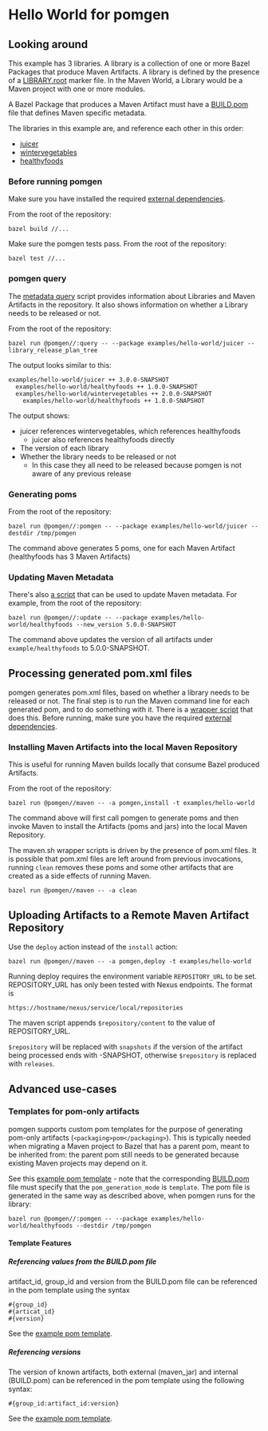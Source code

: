 # Hello World for pomgen 

## Looking around

This example has 3 libraries. A library is a collection of one or more Bazel Packages that produce Maven Artifacts. A library is defined by the presence of a [LIBRARY.root](healthyfoods/MVN-INF/LIBRARY.root) marker file. In the Maven World, a Library would be a Maven project with one or more modules.

A Bazel Package that produces a Maven Artifact must have a [BUILD.pom](healthyfoods/fruit-api/MVN-INF/BUILD.pom) file that defines Maven specific metadata.

The libraries in this example are, and reference each other in this order:
- [juicer](juicer)
- [wintervegetables](wintervegetables)
- [healthyfoods](healthyfoods)

### Before running pomgen

Make sure you have installed the required [external dependencies](../../README.md#external-dependencies).

From the root of the repository:

```
bazel build //...
```

Make sure the pomgen tests pass.  From the root of the repository:

```
bazel test //...
```

### pomgen query

The [metadata query](../../query.py) script provides information about Libraries and Maven Artifacts in the repository.  It also shows information on whether a Library needs to be released or not.

From the root of the repository:

```
bazel run @pomgen//:query -- --package examples/hello-world/juicer --library_release_plan_tree
```

The output looks similar to this:
```
examples/hello-world/juicer ++ 3.0.0-SNAPSHOT
  examples/hello-world/healthyfoods ++ 1.0.0-SNAPSHOT
  examples/hello-world/wintervegetables ++ 2.0.0-SNAPSHOT
    examples/hello-world/healthyfoods ++ 1.0.0-SNAPSHOT
```

The output shows:
- juicer references wintervegetables, which references healthyfoods
  - juicer also references healthyfoods directly
- The version of each library
- Whether the library needs to be released or not
  - In this case they all need to be released because pomgen is not aware of any previous release

### Generating poms

From the root of the repository:

```
bazel run @pomgen//:pomgen -- --package examples/hello-world/juicer --destdir /tmp/pomgen
```

The command above generates 5 poms, one for each Maven Artifact (healthyfoods has 3 Maven Artifacts)

### Updating Maven Metadata

There's also [a script](../../update.py) that can be used to update Maven metadata. For example, from the root of the repository:

```
bazel run @pomgen//:update -- --package examples/hello-world/healthyfoods --new_version 5.0.0-SNAPSHOT

```

The command above updates the version of all artifacts under `example/healthyfoods` to 5.0.0-SNAPSHOT.

## Processing generated pom.xml files

pomgen generates pom.xml files, based on whether a library needs to be released or not. The final step is to run the Maven command line for each generated pom, and to do something with it. There is a [wrapper script](../../maven/maven.sh) that does this. Before running, make sure you have the required [external dependencies](../../maven/README.md#external-dependencies).

### Installing Maven Artifacts into the local Maven Repository

This is useful for running Maven builds locally that consume Bazel produced Artifacts.

From the root of the repository:

```
bazel run @pomgen//maven -- -a pomgen,install -t examples/hello-world
```

The command above will first call pomgen to generate poms and then invoke Maven to install the Artifacts (poms and jars) into the local Maven Repository.

The maven.sh wrapper scripts is driven by the presence of pom.xml files. It is possible that pom.xml files are left around from previous invocations, running `clean` removes these poms and some other artifacts that are created as a side effects of running Maven.

```
bazel run @pomgen//maven -- -a clean
```


## Uploading Artifacts to a Remote Maven Artifact Repository

Use the `deploy` action instead of the `install` action:

```
bazel run @pomgen//maven -- -a pomgen,deploy -t examples/hello-world
```

Running deploy requires the environment variable `REPOSITORY_URL` to be set. REPOSITORY_URL has only been tested with Nexus endpoints. The format is

```
https://hostname/nexus/service/local/repositories
```

The maven script appends `$repository/content` to the value of REPOSITORY_URL.

`$repository` will be replaced with `snapshots` if the version of the artifact being processed ends with -SNAPSHOT, otherwise `$repository` is replaced with `releases`.

## Advanced use-cases

### Templates for pom-only artifacts

pomgen supports custom pom templates for the purpose of generating pom-only artifacts (`<packaging>pom</packaging>`). This is typically needed when migrating a Maven project to Bazel that has a parent pom, meant to be inherited from: the parent pom still needs to be generated because existing Maven projects may depend on it. 

See this [example pom template](healthyfoods/parentpom/MVN-INF/pom.template) - note that the corresponding [BUILD.pom](healthyfoods/parentpom/MVN-INF/BUILD.pom) file must specify that the `pom_generation_mode` is `template`. The pom file is generated in the same way as described above, when pomgen runs for the library:

```
bazel run @pomgen//:pomgen -- --package examples/hello-world/healthyfoods --destdir /tmp/pomgen
```

#### Template Features

##### Referencing values from the BUILD.pom file

artifact_id, group_id and version from the BUILD.pom file can be referenced in the pom template using the syntax 

```
#{group_id}
#{articat_id}
#{version}
```

See the [example pom template](healthyfoods/parentpom/MVN-INF/pom.template).

##### Referencing versions

The version of known artifacts, both external (maven_jar) and internal (BUILD.pom) can be referenced in the pom template using the following syntax:
```
#{group_id:artifact_id:version}
```
See the [example pom template](healthyfoods/parentpom/MVN-INF/pom.template).
